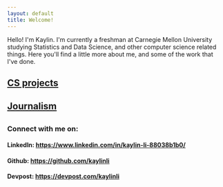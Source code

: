 ```yaml
---
layout: default
title: Welcome!
---
```

Hello! I'm Kaylin. I'm currently a freshman at Carnegie Mellon University studying Statistics and Data Science, and other computer science related things. Here you'll find a little more about me, and some of the work that I've done.

<h2><a href="https://kaylinli.github.io/projects">CS projects</a><h2>
<h2><a href="https://kaylinli.github.io/journalism">Journalism</a><h2>

<h3>Connect with me on:</h3>
<h4>LinkedIn: <a href="https://www.linkedin.com/in/kaylin-li-88038b1b0/">https://www.linkedin.com/in/kaylin-li-88038b1b0/</a></h4>
<h4>Github: <a href="https://github.com/kaylinli"> https://github.com/kaylinli</a></h4>
<h4>Devpost: <a href="https://devpost.com/kaylinli"> https://devpost.com/kaylinli</a></h4>